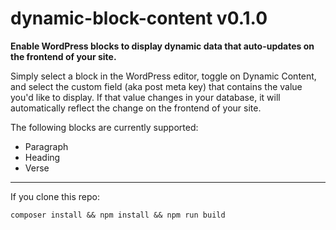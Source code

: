 # dynamic-block-content v0.1.0

**Enable WordPress blocks to display dynamic data that auto-updates on the frontend of your site.**

Simply select a block in the WordPress editor, toggle on Dynamic Content, and select the custom field (aka post meta key) that contains the value you'd like to display. If that value changes in your database, it will automatically reflect the change on the frontend of your site.

The following blocks are currently supported:
* Paragraph
* Heading
* Verse

---
If you clone this repo:
```
composer install && npm install && npm run build
```

